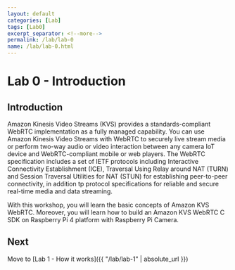 ```yaml
---
layout: default
categories: [Lab]
tags: [Lab0]
excerpt_separator: <!--more-->
permalink: /lab/lab-0
name: /lab/lab-0.html
---
```


# Lab 0 - Introduction

## Introduction

Amazon Kinesis Video Streams (KVS) provides a standards-compliant WebRTC implementation as a fully managed capability. You can use Amazon Kinesis Video Streams with WebRTC to securely live stream media or perform two-way audio or video interaction between any camera IoT device and WebRTC-compliant mobile or web players. The WebRTC specification includes a set of IETF protocols including Interactive Connectivity Establishment (ICE), Traversal Using Relay around NAT (TURN) and Session Traversal Utilities for NAT (STUN) for establishing peer-to-peer connectivity, in addition tp protocol specifications for reliable and secure real-time media and data streaming.

With this workshop, you will learn the basic concepts of Amazon KVS WebRTC. Moreover, you will learn how to build an Amazon KVS WebRTC C SDK on Raspberry Pi 4 platform with Raspberry Pi Camera.

## Next

Move to [Lab 1 - How it works]({{ "/lab/lab-1" | absolute_url }})
